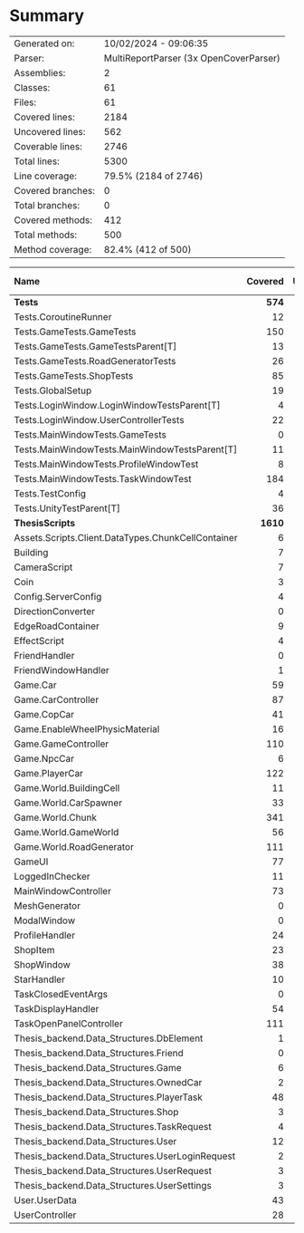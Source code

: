 ﻿# Summary
|||
|:---|:---|
| Generated on: | 10/02/2024 - 09:06:35 |
| Parser: | MultiReportParser (3x OpenCoverParser) |
| Assemblies: | 2 |
| Classes: | 61 |
| Files: | 61 |
| Covered lines: | 2184 |
| Uncovered lines: | 562 |
| Coverable lines: | 2746 |
| Total lines: | 5300 |
| Line coverage: | 79.5% (2184 of 2746) |
| Covered branches: | 0 |
| Total branches: | 0 |
| Covered methods: | 412 |
| Total methods: | 500 |
| Method coverage: | 82.4% (412 of 500) |

|**Name**|**Covered**|**Uncovered**|**Coverable**|**Total**|**Line coverage**|**Covered**|**Total**|**Branch coverage**|**Covered**|**Total**|**Method coverage**|
|:---|---:|---:|---:|---:|---:|---:|---:|---:|---:|---:|---:|
|**Tests**|**574**|**26**|**600**|**1174**|**95.6%**|**0**|**0**|****|**49**|**50**|**98%**|
|Tests.CoroutineRunner|12|0|12|31|100%|0|0||2|2|100%|
|Tests.GameTests.GameTests|150|0|150|247|100%|0|0||13|13|100%|
|Tests.GameTests.GameTestsParent[T]|13|9|22|45|59%|0|0||1|1|100%|
|Tests.GameTests.RoadGeneratorTests|26|0|26|54|100%|0|0||3|3|100%|
|Tests.GameTests.ShopTests|85|3|88|155|96.5%|0|0||6|6|100%|
|Tests.GlobalSetup|19|0|19|53|100%|0|0||4|4|100%|
|Tests.LoginWindow.LoginWindowTestsParent[T]|4|0|4|24|100%|0|0||1|1|100%|
|Tests.LoginWindow.UserControllerTests|22|0|22|47|100%|0|0||3|3|100%|
|Tests.MainWindowTests.GameTests|0|2|2|32|0%|0|0||0|1|0%|
|Tests.MainWindowTests.MainWindowTestsParent[T]|11|9|20|39|55%|0|0||1|1|100%|
|Tests.MainWindowTests.ProfileWindowTest|8|0|8|28|100%|0|0||1|1|100%|
|Tests.MainWindowTests.TaskWindowTest|184|0|184|289|100%|0|0||10|10|100%|
|Tests.TestConfig|4|0|4|47|100%|0|0||1|1|100%|
|Tests.UnityTestParent[T]|36|3|39|83|92.3%|0|0||3|3|100%|
|**ThesisScripts**|**1610**|**536**|**2146**|**4126**|**75%**|**0**|**0**|****|**363**|**450**|**80.6%**|
|Assets.Scripts.Client.DataTypes.ChunkCellContainer|6|0|6|15|100%|0|0||5|5|100%|
|Building|7|2|9|33|77.7%|0|0||5|7|71.4%|
|CameraScript|7|0|7|24|100%|0|0||2|2|100%|
|Coin|3|4|7|16|42.8%|0|0||1|2|50%|
|Config.ServerConfig|4|2|6|89|66.6%|0|0||4|6|66.6%|
|DirectionConverter|0|21|21|46|0%|0|0||0|2|0%|
|EdgeRoadContainer|9|0|9|15|100%|0|0||7|7|100%|
|EffectScript|4|0|4|20|100%|0|0||2|2|100%|
|FriendHandler|0|45|45|84|0%|0|0||0|8|0%|
|FriendWindowHandler|1|49|50|89|2%|0|0||1|8|12.5%|
|Game.Car|59|22|81|137|72.8%|0|0||12|12|100%|
|Game.CarController|87|32|119|238|73.1%|0|0||14|18|77.7%|
|Game.CopCar|41|7|48|80|85.4%|0|0||1|1|100%|
|Game.EnableWheelPhysicMaterial|16|0|16|37|100%|0|0||2|2|100%|
|Game.GameController|110|10|120|192|91.6%|0|0||24|25|96%|
|Game.NpcCar|6|0|6|19|100%|0|0||1|1|100%|
|Game.PlayerCar|122|33|155|225|78.7%|0|0||17|18|94.4%|
|Game.World.BuildingCell|11|0|11|30|100%|0|0||7|7|100%|
|Game.World.CarSpawner|33|10|43|79|76.7%|0|0||4|5|80%|
|Game.World.Chunk|341|64|405|646|84.1%|0|0||28|32|87.5%|
|Game.World.GameWorld|56|19|75|131|74.6%|0|0||8|8|100%|
|Game.World.RoadGenerator|111|23|134|234|82.8%|0|0||8|9|88.8%|
|GameUI|77|25|102|198|75.4%|0|0||21|26|80.7%|
|LoggedInChecker|11|11|22|54|50%|0|0||3|5|60%|
|MainWindowController|73|9|82|144|89%|0|0||13|16|81.2%|
|MeshGenerator|0|27|27|96|0%|0|0||0|2|0%|
|ModalWindow|0|19|19|43|0%|0|0||0|4|0%|
|ProfileHandler|24|3|27|74|88.8%|0|0||5|6|83.3%|
|ShopItem|23|0|23|62|100%|0|0||8|8|100%|
|ShopWindow|38|10|48|96|79.1%|0|0||6|8|75%|
|StarHandler|10|0|10|28|100%|0|0||1|1|100%|
|TaskClosedEventArgs|0|4|4|14|0%|0|0||0|1|0%|
|TaskDisplayHandler|54|10|64|123|84.3%|0|0||11|12|91.6%|
|TaskOpenPanelController|111|6|117|214|94.8%|0|0||13|13|100%|
|Thesis_backend.Data_Structures.DbElement|1|1|2|11|50%|0|0||2|3|66.6%|
|Thesis_backend.Data_Structures.Friend|0|5|5|18|0%|0|0||0|10|0%|
|Thesis_backend.Data_Structures.Game|6|2|8|18|75%|0|0||12|15|80%|
|Thesis_backend.Data_Structures.OwnedCar|2|3|5|21|40%|0|0||4|9|44.4%|
|Thesis_backend.Data_Structures.PlayerTask|48|12|60|84|80%|0|0||21|23|91.3%|
|Thesis_backend.Data_Structures.Shop|3|1|4|14|75%|0|0||6|7|85.7%|
|Thesis_backend.Data_Structures.TaskRequest|4|0|4|16|100%|0|0||8|8|100%|
|Thesis_backend.Data_Structures.User|12|1|13|25|92.3%|0|0||25|26|96.1%|
|Thesis_backend.Data_Structures.UserLoginRequest|2|0|2|14|100%|0|0||4|4|100%|
|Thesis_backend.Data_Structures.UserRequest|3|0|3|15|100%|0|0||6|6|100%|
|Thesis_backend.Data_Structures.UserSettings|3|1|4|15|75%|0|0||6|8|75%|
|User.UserData|43|0|43|68|100%|0|0||30|30|100%|
|UserController|28|43|71|182|39.4%|0|0||5|12|41.6%|
